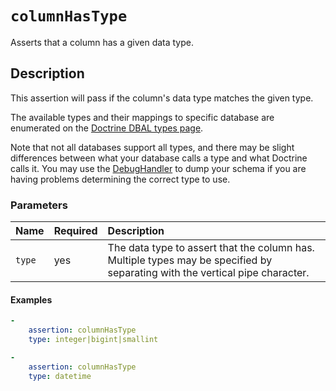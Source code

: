 # `columnHasType`

Asserts that a column has a given data type.

## Description

This assertion will pass if the column's data type matches the given type.

The available types and their mappings to specific database are enumerated on
the [Doctrine DBAL types page](https://www.doctrine-project.org/projects/doctrine-dbal/en/latest/reference/types.html).

Note that not all databases support all types, and there may be slight
differences between what your database calls a type and what Doctrine calls it.
You may use the [DebugHandler](../../DebugHandler.md) to dump your schema if
you are having problems determining the correct type to use.

### Parameters

|Name|Required|Description|
|:-|:-|:-|
|`type`|yes|The data type to assert that the column has. Multiple types may be specified by separating with the vertical pipe character.|

#### Examples

```yaml
-
    assertion: columnHasType
    type: integer|bigint|smallint
```

```yaml
-
    assertion: columnHasType
    type: datetime
```
